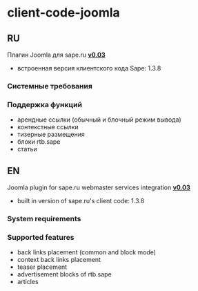 # client-code-joomla

## RU

Плагин Joomla для sape.ru **[v0.03](https://github.com/sape-ru/client-code-joomla/blob/v0.03/component/com_extension_saperu-v0.03.zip?raw=true)**

- встроенная версия клиентского кода Sape: 1.3.8

### Системные требования


### Поддержка функций
- арендные ссылки (обычный и блочный режим вывода)
- контекстные ссылки
- тизерные размещения
- блоки rtb.sape
- статьи

## EN

Joomla plugin for sape.ru webmaster services integration **[v0.03](https://github.com/sape-ru/client-code-joomla/blob/v0.03/component/com_extension_saperu-v0.03.zip?raw=true)**
- built in version of sape.ru's client code: 1.3.8

### System requirements
 

### Supported features
- back links placement (common and block mode)
- context back links placement
- teaser placement
- advertisement blocks of rtb.sape
- articles